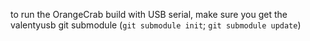 to run the OrangeCrab build with USB serial, make sure you get the valentyusb
git submodule (`git submodule init`; `git submodule update`)

